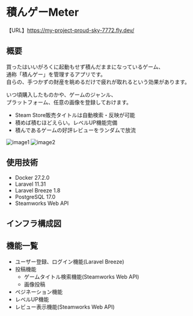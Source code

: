 # 積んゲーMeter
【URL】https://my-project-proud-sky-7772.fly.dev/

## 概要
買ったはいいがろくに起動もせず積んだままになっているゲーム、  
通称「積んゲー」を管理するアプリです。  
自らの、手つかずの財産を眺めるだけで疲れが取れるという効果があります。  

いつ頃購入したものかや、ゲームのジャンル、  
プラットフォーム、任意の画像を登録しておけます。  

* Steam Store販売タイトルは自動検索・反映が可能
* 積めば積むほどえらい。レベルUP機能完備
* 積んであるゲームの好評レビューをランダムで放流

![image1](https://github.com/user-attachments/assets/88c41d5f-4781-46ca-8483-4a13ee3d1808)
![image2](https://github.com/user-attachments/assets/ae643bab-e02c-4d43-8477-6ba783faa266)


## 使用技術
* Docker 27.2.0
* Laravel 11.31
* Laravel Breeze 1.8
* PostgreSQL 17.0
* Steamworks Web API

## インフラ構成図

## 機能一覧
* ユーザー登録、ログイン機能(Laravel Breeze)
* 投稿機能
    * ゲームタイトル検索機能(Steamworks Web API)
    * 画像投稿
* ペジネーション機能
* レベルUP機能
* レビュー表示機能(Steamworks Web API)